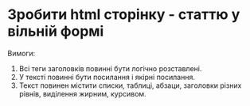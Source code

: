 # Зробити html сторінку - статтю у вільній формi
Вимоги:
1) Всі теги заголовків повинні бути логічно розставлені.
2) У тексті повинні бути посилання і якірні посилання.
3) Текст повинен містити списки, таблиці, абзаци, заголовки різних рівнів, виділення жирним, курсивом.

